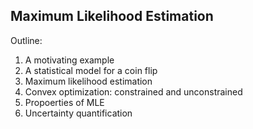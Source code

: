 ## Maximum Likelihood Estimation

Outline:

1. A motivating example
2. A statistical model for a coin flip
3. Maximum likelihood estimation
4. Convex optimization: constrained and unconstrained
5. Propoerties of MLE
6. Uncertainty quantification

